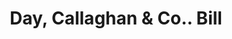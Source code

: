 ---
doi: 10.7916/D87M1M3K
date_other: '1890'
date_other_textual: 1890-1899
form: printed ephemera
genre:
- Invoices
name:
- Day, Callaghan & Co.
object_in_context_url: https://biggert.cul.columbia.edu/items/view/ave_biggert_01784
subject_hierarchical_geographic:
- Boston, Massachusetts, United States
subject_name:
- Day, Callaghan & Co.
title: Day, Callaghan & Co.. Bill
sort_title: Day, Callaghan & Co.. Bill
call_number: ave_biggert_01784
coordinates:
- 42.35805555555556,-71.06361111111111
pid: ave_biggert_01784
identifiers: ave_biggert_01784
thumbnail: false
permalink: /biggert/ave_biggert_01784/
layout: iiif-image-page
---